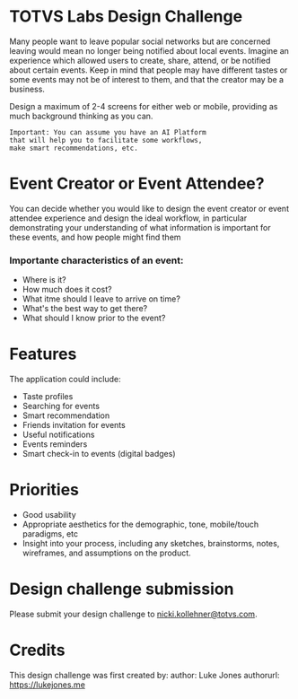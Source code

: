 # TOTVS Labs Design Challenge
Many people want to leave popular social networks but are concerned leaving would mean no longer being notified about local events. Imagine an experience which allowed users to create, share, attend, or be notified about certain events. Keep in mind that people may have different tastes or some events may not be of interest to them, and that the creator may be a business.

Design a maximum of 2-4 screens for either web or mobile, providing as much background thinking as you can.

```
Important: You can assume you have an AI Platform 
that will help you to facilitate some workflows, 
make smart recommendations, etc.
```

# Event Creator or Event Attendee?
You can decide whether you would like to design the event creator or event attendee experience and design the ideal workflow, in particular demonstrating your understanding of what information is important for these events, and how people might find them

### Importante characteristics of an event:
* Where is it?
* How much does it cost?
* What itme should I leave to arrive on time?
* What's the best way to get there?
* What should I know prior to the event?

# Features

The application could include:
* Taste profiles
* Searching for events
* Smart recommendation
* Friends invitation for events
* Useful notifications
* Events reminders
* Smart check-in to events (digital badges)

# Priorities
* Good usability
* Appropriate aesthetics for the demographic, tone, mobile/touch paradigms, etc
* Insight into your process, including any sketches, brainstorms, notes, wireframes, and assumptions on the product.

# Design challenge submission
Please submit your design challenge to nicki.kollehner@totvs.com.

# Credits
This design challenge was first created by:
author: Luke Jones
authorurl: https://lukejones.me
